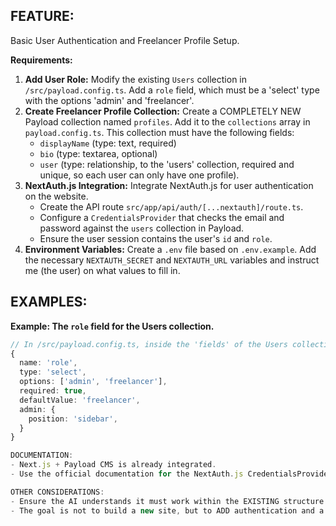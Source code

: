 ## FEATURE:
Basic User Authentication and Freelancer Profile Setup.

**Requirements:**
1.  **Add User Role:** Modify the existing `Users` collection in `/src/payload.config.ts`. Add a `role` field, which must be a 'select' type with the options 'admin' and 'freelancer'.
2.  **Create Freelancer Profile Collection:** Create a COMPLETELY NEW Payload collection named `profiles`. Add it to the `collections` array in `payload.config.ts`. This collection must have the following fields:
    - `displayName` (type: text, required)
    - `bio` (type: textarea, optional)
    - `user` (type: relationship, to the 'users' collection, required and unique, so each user can only have one profile).
3.  **NextAuth.js Integration:** Integrate NextAuth.js for user authentication on the website.
    - Create the API route `src/app/api/auth/[...nextauth]/route.ts`.
    - Configure a `CredentialsProvider` that checks the email and password against the `users` collection in Payload.
    - Ensure the user session contains the user's `id` and `role`.
4.  **Environment Variables:** Create a `.env` file based on `.env.example`. Add the necessary `NEXTAUTH_SECRET` and `NEXTAUTH_URL` variables and instruct me (the user) on what values to fill in.

## EXAMPLES:
**Example: The `role` field for the Users collection.**
```typescript
// In /src/payload.config.ts, inside the 'fields' of the Users collection
{
  name: 'role',
  type: 'select',
  options: ['admin', 'freelancer'],
  required: true,
  defaultValue: 'freelancer',
  admin: {
    position: 'sidebar',
  }
}

DOCUMENTATION:
- Next.js + Payload CMS is already integrated.
- Use the official documentation for the NextAuth.js CredentialsProvider: https://next-auth.js.org/providers/credentials

OTHER CONSIDERATIONS:
- Ensure the AI understands it must work within the EXISTING structure of the create-payload-app template.
- The goal is not to build a new site, but to ADD authentication and a new collection to the existing one.